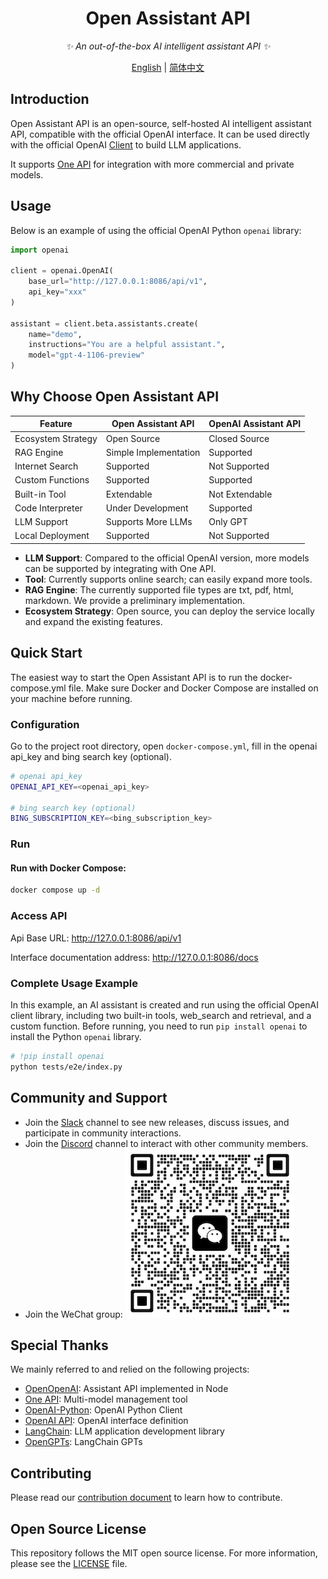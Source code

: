 <div align="center">

# Open Assistant API

_✨ An out-of-the-box AI intelligent assistant API ✨_

</div>

<p align="center">
  <a href="./README.md">English</a> |
  <a href="./README_CN.md">简体中文</a>
</p>

## Introduction

Open Assistant API is an open-source, self-hosted AI intelligent assistant API, compatible with the official OpenAI
interface. It can be used directly with the official OpenAI [Client](https://github.com/openai/openai-python) to build
LLM applications.

It supports [One API](https://github.com/songquanpeng/one-api) for integration with more commercial and private models.

## Usage

Below is an example of using the official OpenAI Python `openai` library:

```python
import openai

client = openai.OpenAI(
    base_url="http://127.0.0.1:8086/api/v1",
    api_key="xxx"
)

assistant = client.beta.assistants.create(
    name="demo",
    instructions="You are a helpful assistant.",
    model="gpt-4-1106-preview"
)
```

## Why Choose Open Assistant API

| Feature            | Open Assistant API    | OpenAI Assistant API |
|--------------------|-----------------------|----------------------|
| Ecosystem Strategy | Open Source           | Closed Source        |
| RAG Engine         | Simple Implementation | Supported            |
| Internet Search    | Supported             | Not Supported        |
| Custom Functions   | Supported             | Supported            |
| Built-in Tool      | Extendable            | Not Extendable       |
| Code Interpreter   | Under Development     | Supported            |
| LLM Support        | Supports More LLMs    | Only GPT             |
| Local Deployment   | Supported             | Not Supported        |

- **LLM Support**: Compared to the official OpenAI version, more models can be supported by integrating with One API.
- **Tool**: Currently supports online search; can easily expand more tools.
- **RAG Engine**: The currently supported file types are txt, pdf, html, markdown. We provide a preliminary
  implementation.
- **Ecosystem Strategy**: Open source, you can deploy the service locally and expand the existing features.

## Quick Start

The easiest way to start the Open Assistant API is to run the docker-compose.yml file. Make sure Docker and Docker
Compose are installed on your machine before running.

### Configuration

Go to the project root directory, open `docker-compose.yml`, fill in the openai api_key and bing search key (optional).

```sh
# openai api_key
OPENAI_API_KEY=<openai_api_key>

# bing search key (optional)
BING_SUBSCRIPTION_KEY=<bing_subscription_key>
```

### Run

#### Run with Docker Compose:

 ```sh
docker compose up -d
 ```

### Access API

Api Base URL: http://127.0.0.1:8086/api/v1

Interface documentation address: http://127.0.0.1:8086/docs

### Complete Usage Example

In this example, an AI assistant is created and run using the official OpenAI client library, including two built-in
tools, web_search and retrieval, and a custom function.
Before running, you need to run `pip install openai` to install the Python `openai` library.

```sh
# !pip install openai
python tests/e2e/index.py
```

## Community and Support

- Join the [Slack](https://join.slack.com/t/openassistant-qbu7007/shared_invite/zt-29t8j9y12-9og5KZL6GagXTEvbEDf6UQ)
  channel to see new releases, discuss issues, and participate in community interactions.
- Join the [Discord](https://discord.gg/VfBruz4B) channel to interact with other community members.
- Join the WeChat group:
  ![](docs/imgs/wx.png)

## Special Thanks

We mainly referred to and relied on the following projects:

- [OpenOpenAI](https://github.com/transitive-bullshit/OpenOpenAI): Assistant API implemented in Node
- [One API](https://github.com/songquanpeng/one-api): Multi-model management tool
- [OpenAI-Python](https://github.com/openai/openai-python): OpenAI Python Client
- [OpenAI API](https://github.com/openai/openai-openapi): OpenAI interface definition
- [LangChain](https://github.com/langchain-ai/langchain): LLM application development library
- [OpenGPTs](https://github.com/langchain-ai/opengpts): LangChain GPTs

## Contributing

Please read our [contribution document](./docs/CONTRIBUTING.md) to learn how to contribute.

## Open Source License

This repository follows the MIT open source license. For more information, please see the [LICENSE](./LICENSE) file.
